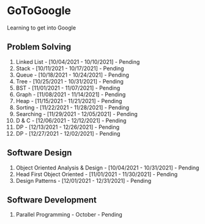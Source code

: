 # GoToGoogle
Learning to get into Google

## Problem Solving
1.  Linked List - [10/04/2021 - 10/10/2021] - Pending
2.  Stack       - [10/11/2021 - 10/17/2021] - Pending
3.  Queue       - [10/18/2021 - 10/24/2021] - Pending
4.  Tree        - [10/25/2021 - 10/31/2021] - Pending
5.  BST         - [11/01/2021 - 11/07/2021] - Pending
6.  Graph       - [11/08/2021 - 11/14/2021] - Pending
7.  Heap        - [11/15/2021 - 11/21/2021] - Pending
8.  Sorting     - [11/22/2021 - 11/28/2021] - Pending
9.  Searching   - [11/29/2021 - 12/05/2021] - Pending
10. D & C       - [12/06/2021 - 12/12/2021] - Pending
11. DP          - [12/13/2021 - 12/26/2021] - Pending
12. DP          - [12/27/2021 - 12/02/2021] - Pending

## Software Design
1. Object Oriented Analysis & Design - [10/04/2021 - 10/31/2021] - Pending
2. Head First Object Oriented        - [11/01/2021 - 11/30/2021] - Pending
3. Design Patterns                   - [12/01/2021 - 12/31/2021] - Pending

## Software Development
1. Parallel Programming - October - Pending
